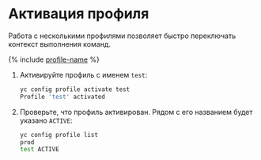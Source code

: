 # Активация профиля

Работа с несколькими профилями позволяет быстро переключать контекст выполнения команд. 

{% include [profile-name](../../../_includes/cli-profile-name.md) %}

1. Активируйте профиль с именем `test`: 

    ```bash
    yc config profile activate test
    Profile 'test' activated
    ```
1. Проверьте, что профиль активирован. Рядом с его названием будет указано `ACTIVE`:

    ```bash
    yc config profile list
    prod
    test ACTIVE
    ```
